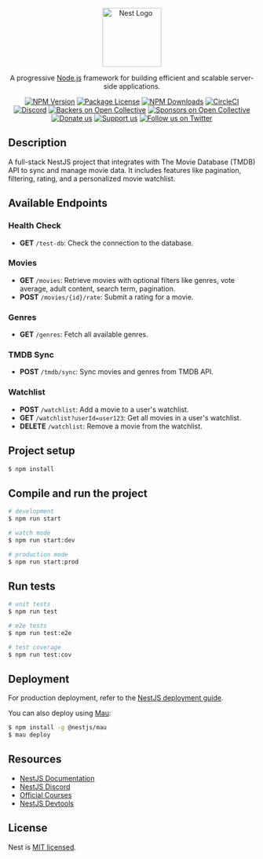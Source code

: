 <p align="center">
  <a href="http://nestjs.com/" target="blank"><img src="https://nestjs.com/img/logo-small.svg" width="120" alt="Nest Logo" /></a>
</p>

<p align="center">A progressive <a href="http://nodejs.org" target="_blank">Node.js</a> framework for building efficient and scalable server-side applications.</p>

<p align="center">
  <a href="https://www.npmjs.com/~nestjscore" target="_blank"><img src="https://img.shields.io/npm/v/@nestjs/core.svg" alt="NPM Version" /></a>
  <a href="https://www.npmjs.com/~nestjscore" target="_blank"><img src="https://img.shields.io/npm/l/@nestjs/core.svg" alt="Package License" /></a>
  <a href="https://www.npmjs.com/~nestjscore" target="_blank"><img src="https://img.shields.io/npm/dm/@nestjs/common.svg" alt="NPM Downloads" /></a>
  <a href="https://circleci.com/gh/nestjs/nest" target="_blank"><img src="https://img.shields.io/circleci/build/github/nestjs/nest/master" alt="CircleCI" /></a>
  <a href="https://discord.gg/G7Qnnhy" target="_blank"><img src="https://img.shields.io/badge/discord-online-brightgreen.svg" alt="Discord"/></a>
  <a href="https://opencollective.com/nest#backer" target="_blank"><img src="https://opencollective.com/nest/backers/badge.svg" alt="Backers on Open Collective" /></a>
  <a href="https://opencollective.com/nest#sponsor" target="_blank"><img src="https://opencollective.com/nest/sponsors/badge.svg" alt="Sponsors on Open Collective" /></a>
  <a href="https://paypal.me/kamilmysliwiec" target="_blank"><img src="https://img.shields.io/badge/Donate-PayPal-ff3f59.svg" alt="Donate us"/></a>
  <a href="https://opencollective.com/nest#sponsor"  target="_blank"><img src="https://img.shields.io/badge/Support%20us-Open%20Collective-41B883.svg" alt="Support us"></a>
  <a href="https://twitter.com/nestframework" target="_blank"><img src="https://img.shields.io/twitter/follow/nestframework.svg?style=social&label=Follow" alt="Follow us on Twitter"></a>
</p>

## Description

A full-stack NestJS project that integrates with The Movie Database (TMDB) API to sync and manage movie data. It includes features like pagination, filtering, rating, and a personalized movie watchlist.

## Available Endpoints

### Health Check
- **GET** `/test-db`: Check the connection to the database.

### Movies
- **GET** `/movies`: Retrieve movies with optional filters like genres, vote average, adult content, search term, pagination.
- **POST** `/movies/{id}/rate`: Submit a rating for a movie.

### Genres
- **GET** `/genres`: Fetch all available genres.

### TMDB Sync
- **POST** `/tmdb/sync`: Sync movies and genres from TMDB API.

### Watchlist
- **POST** `/watchlist`: Add a movie to a user's watchlist.
- **GET** `/watchlist?userId=user123`: Get all movies in a user's watchlist.
- **DELETE** `/watchlist`: Remove a movie from the watchlist.

## Project setup

```bash
$ npm install
```

## Compile and run the project

```bash
# development
$ npm run start

# watch mode
$ npm run start:dev

# production mode
$ npm run start:prod
```

## Run tests

```bash
# unit tests
$ npm run test

# e2e tests
$ npm run test:e2e

# test coverage
$ npm run test:cov
```

## Deployment

For production deployment, refer to the [NestJS deployment guide](https://docs.nestjs.com/deployment).

You can also deploy using [Mau](https://mau.nestjs.com):

```bash
$ npm install -g @nestjs/mau
$ mau deploy
```

## Resources

- [NestJS Documentation](https://docs.nestjs.com)
- [NestJS Discord](https://discord.gg/G7Qnnhy)
- [Official Courses](https://courses.nestjs.com/)
- [NestJS Devtools](https://devtools.nestjs.com)


## License

Nest is [MIT licensed](https://github.com/nestjs/nest/blob/master/LICENSE).
